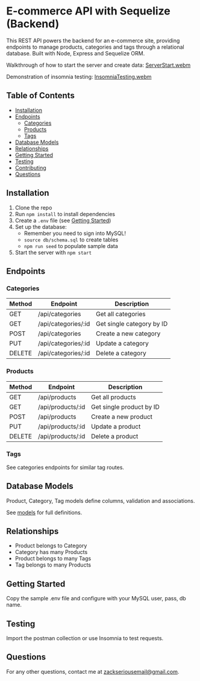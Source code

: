 # E-commerce API with Sequelize (Backend)

This REST API powers the backend for an e-commerce site, providing endpoints to manage products, categories and tags through a relational database. Built with Node, Express and Sequelize ORM.

Walkthrough of how to start the server and create data:
[ServerStart.webm](https://github.com/HackDehZack/Module-13-Ecommerce-Back-End/assets/140559436/57e7ecaf-6846-423c-8bba-65ec0b9e7d47)


Demonstration of insomnia testing: 
[InsomniaTesting.webm](https://github.com/HackDehZack/Module-13-Ecommerce-Back-End/assets/140559436/ba5f4403-f8c9-415b-b38a-697d5af6b4ac)



## Table of Contents

- [Installation](#installation)
- [Endpoints](#endpoints)
  - [Categories](#categories)
  - [Products](#products) 
  - [Tags](#tags)
- [Database Models](#database-models)
- [Relationships](#relationships)
- [Getting Started](#getting-started)
- [Testing](#testing)
- [Contributing](#contributing)
- [Questions](#questions)


## Installation

1. Clone the repo
2. Run `npm install` to install dependencies
3. Create a `.env` file (see [Getting Started](#getting-started))
4. Set up the database:
   - Remember you need to sign into MySQL!
   - `source db/schema.sql` to create tables
   - `npm run seed` to populate sample data
6. Start the server with `npm start`

## Endpoints

### Categories

| Method | Endpoint           | Description                  |
|-|-|-|
| GET | /api/categories | Get all categories            |  
| GET | /api/categories/:id | Get single category by ID     |
| POST | /api/categories| Create a new category        |
| PUT | /api/categories/:id| Update a category            |  
| DELETE | /api/categories/:id| Delete a category            |

### Products

| Method | Endpoint          | Description                    |
|-|-|-|  
| GET | /api/products | Get all products                |
| GET | /api/products/:id | Get single product by ID        |
| POST | /api/products| Create a new product           |
| PUT | /api/products/:id| Update a product               |
| DELETE | /api/products/:id| Delete a product               |

### Tags 

See categories endpoints for similar tag routes.

## Database Models

Product, Category, Tag models define columns, validation and associations. 

See [models](models/) for full definitions.

## Relationships

- Product belongs to Category
- Category has many Products
- Product belongs to many Tags
- Tag belongs to many Products

## Getting Started

Copy the sample .env file and configure with your MySQL user, pass, db name.

## Testing 

Import the postman collection or use Insomnia to test requests.



## Questions

For any other questions, contact me at zackseriousemail@gmail.com.
